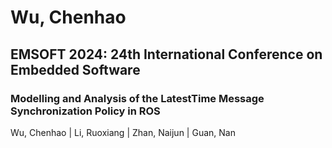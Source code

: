 # Wu, Chenhao

## EMSOFT 2024: 24th International Conference on Embedded Software

### Modelling and Analysis of the LatestTime Message Synchronization Policy in ROS
Wu, Chenhao | Li, Ruoxiang | Zhan, Naijun | Guan, Nan

